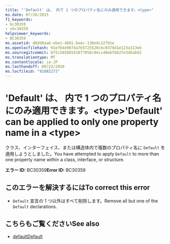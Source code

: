 ```yaml
---
title: "'Default' は、 内で 1 つのプロパティ名にのみ適用できます。<type>"
ms.date: 07/20/2015
f1_keywords:
- bc30359
- vbc30359
helpviewer_keywords:
- BC30359
ms.assetid: d8dd0aa6-ebe1-4601-beec-130edc12f81e
ms.openlocfilehash: 91ef84e9074a7b5725520cbc0378d1e123a313eb
ms.sourcegitcommit: bf5c5850654187705bc94cc40ebfb62fe346ab02
ms.translationtype: MT
ms.contentlocale: ja-JP
ms.lasthandoff: 09/23/2020
ms.locfileid: "91082273"
---
```

# <a name="default-can-be-applied-to-only-one-property-name-in-a-type"></a><span data-ttu-id="c6c81-102">'Default' は、 内で 1 つのプロパティ名にのみ適用できます。\<type></span><span class="sxs-lookup"><span data-stu-id="c6c81-102">'Default' can be applied to only one property name in a \<type></span></span>

<span data-ttu-id="c6c81-103">クラス、インターフェイス、または構造体内で複数のプロパティ名に `Default` を適用しようとしました。</span><span class="sxs-lookup"><span data-stu-id="c6c81-103">You have attempted to apply `Default` to more than one property name within a class, interface, or structure.</span></span>  
  
 <span data-ttu-id="c6c81-104">**エラー ID:** BC30359</span><span class="sxs-lookup"><span data-stu-id="c6c81-104">**Error ID:** BC30359</span></span>  
  
## <a name="to-correct-this-error"></a><span data-ttu-id="c6c81-105">このエラーを解決するには</span><span class="sxs-lookup"><span data-stu-id="c6c81-105">To correct this error</span></span>  
  
- <span data-ttu-id="c6c81-106">`Default` 宣言の 1 つ以外はすべて削除します。</span><span class="sxs-lookup"><span data-stu-id="c6c81-106">Remove all but one of the `Default` declarations.</span></span>  
  
## <a name="see-also"></a><span data-ttu-id="c6c81-107">こちらもご覧ください</span><span class="sxs-lookup"><span data-stu-id="c6c81-107">See also</span></span>

- [<span data-ttu-id="c6c81-108">default</span><span class="sxs-lookup"><span data-stu-id="c6c81-108">Default</span></span>](../language-reference/modifiers/default.md)

